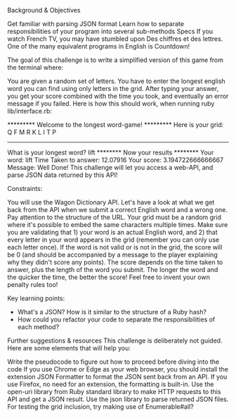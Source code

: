 Background & Objectives

Get familiar with parsing JSON format
Learn how to separate responsibilities of your program into several sub-methods
Specs
If you watch French TV, you may have stumbled upon Des chiffres et des lettres. One of the many equivalent programs in English is Countdown!

The goal of this challenge is to write a simplified version of this game from the terminal where:

You are given a random set of letters.
You have to enter the longest english word you can find using only letters in the grid.
After typing your answer, you get your score combined with the time you took, and eventually an error message if you failed.
Here is how this should work, when running ruby lib/interface.rb:

********* Welcome to the longest word-game! *********
Here is your grid:
Q F M R K L I T P
*****************************************************
What is your longest word?
lift
******** Now your results ********
Your word: lift
Time Taken to answer: 12.07916
Your score: 3.194722666666667
Message: Well Done!
This challenge will let you access a web-API, and parse JSON data returned by this API!

Constraints:

You will use the Wagon Dictionary API. Let's have a look at what we get back from the API when we submit a correct English word and a wrong one. Pay attention to the structure of the URL.
Your grid must be a random grid where it's possible to embed the same characters multiple times.
Make sure you are validating that 1) your word is an actual English word, and 2) that every letter in your word appears in the grid (remember you can only use each letter once).
If the word is not valid or is not in the grid, the score will be 0 (and should be accompanied by a message to the player explaining why they didn't score any points).
The score depends on the time taken to answer, plus the length of the word you submit. The longer the word and the quicker the time, the better the score! Feel free to invent your own penalty rules too!

Key learning points:

- What's a JSON? How is it similar to the structure of a Ruby hash?
- How could you refactor your code to separate the responsibilities of each method?

Further suggestions & resources
This challenge is deliberately not guided. Here are some elements that will help you:

Write the pseudocode to figure out how to proceed before diving into the code
If you use Chrome or Edge as your web browser, you should install the extension JSON Formatter to format the JSON sent back from an API. If you use Firefox, no need for an extension, the formatting is built-in.
Use the open-uri library from Ruby standard library to make HTTP requests to this API and get a JSON result. Use the json library to parse returned JSON files.
For testing the grid inclusion, try making use of Enumerable#all?
